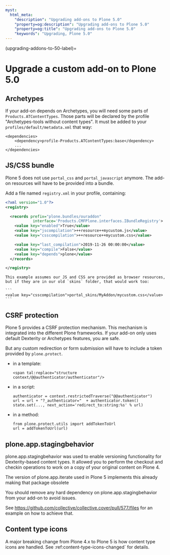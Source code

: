 ```yaml
---
myst:
  html_meta:
    "description": "Upgrading add-ons to Plone 5.0"
    "property=og:description": "Upgrading add-ons to Plone 5.0"
    "property=og:title": "Upgrading add-ons to Plone 5.0"
    "keywords": "Upgrading, Plone 5.0"
---
```


(upgrading-addons-to-50-label)=

# Upgrade a custom add-on to Plone 5.0

## Archetypes

If your add-on depends on Archetypes, you will need some parts of `Products.ATContentTypes`.
Those parts will be declared by the profile "Archetypes-tools without content types". It must be added to your `profiles/default/metadata.xml` that way:

```
<dependencies>
    <dependency>profile-Products.ATContentTypes:base</dependency>
    ...
</dependencies>
```

## JS/CSS bundle

Plone 5 does not use `portal_css` and `portal_javascript` anymore.
The add-on resources will have to be provided into a bundle.

Add a file named `registry.xml` in your profile, containing:

```xml
<?xml version="1.0"?>
<registry>

  <records prefix="plone.bundles/ouraddon"
            interface='Products.CMFPlone.interfaces.IBundleRegistry'>
    <value key="enabled">True</value>
    <value key="jscompilation">++resource++mycustom.js</value>
    <value key="csscompilation">++resource++mycustom.css</value>

    <value key="last_compilation">2019-11-26 00:00:00</value>
    <value key="compile">False</value>
    <value key="depends">plone</value>
  </records>

</registry>
```

````{note}
This example assumes our JS and CSS are provided as browser resources, but if they are in our old `skins` folder, that would work too:

```
<value key="csscompilation">portal_skins/MyAddon/mycustom.css</value>
```
````

## CSRF protection

Plone 5 provides a CSRF protection mechanism. This mechanism is integrated into the different Plone frameworks.
If your add-on only uses default Dexterity or Archetypes features, you are safe.

But any custom redirection or form submission will have to include a token provided by `plone.protect`.

- in a template:

  ```
  <span tal:replace="structure context/@@authenticator/authenticator"/>
  ```

- in a script:

  ```
  authenticator = context.restrictedTraverse("@@authenticator")
  url = url + "?_authenticator="  + authenticator.token()
  state.set(..., next_action='redirect_to:string:%s' % url)
  ```

- in a method:

  ```
  from plone.protect.utils import addTokenToUrl
  url = addTokenToUrl(url)
  ```

## plone.app.stagingbehavior

plone.app.stagingbehavior was used to enable versioning functionality for Dexterity-based content types.
It allowed you to perform the checkout and checkin operations to work on a copy of your original content on Plone 4.

The version of plone.app.iterate used in Plone 5 implements this already making that package obsolete

You should remove any hard dependency on plone.app.stagingbehavior from your add-on to avoid issues.

See <https://github.com/collective/collective.cover/pull/577/files> for an example on how to achieve that.

## Content type icons

A major breaking change from Plone 4.x to Plone 5 is how content type icons are handled.
See :ref:content-type-icons-changed\` for details.
